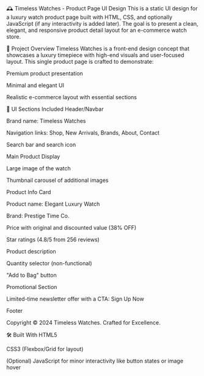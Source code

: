 #
🕰️ Timeless Watches - Product Page UI Design
This is a static UI design for a luxury watch product page built with HTML, CSS, and optionally JavaScript (if any interactivity is added later). The goal is to present a clean, elegant, and responsive product detail layout for an e-commerce watch store.

📸 Project Overview
Timeless Watches is a front-end design concept that showcases a luxury timepiece with high-end visuals and user-focused layout. This single product page is crafted to demonstrate:

Premium product presentation

Minimal and elegant UI

Realistic e-commerce layout with essential sections

🧩 UI Sections Included
Header/Navbar

Brand name: Timeless Watches

Navigation links: Shop, New Arrivals, Brands, About, Contact

Search bar and search icon

Main Product Display

Large image of the watch

Thumbnail carousel of additional images

Product Info Card

Product name: Elegant Luxury Watch

Brand: Prestige Time Co.

Price with original and discounted value (38% OFF)

Star ratings (4.8/5 from 256 reviews)

Product description

Quantity selector (non-functional)

"Add to Bag" button

Promotional Section

Limited-time newsletter offer with a CTA: Sign Up Now

Footer

Copyright
© 2024 Timeless Watches. Crafted for Excellence.

🛠️ Built With
HTML5

CSS3 (Flexbox/Grid for layout)

(Optional) JavaScript for minor interactivity like button states or image hover
